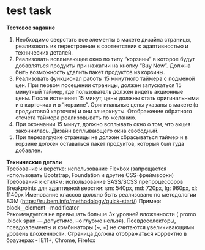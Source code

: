 # test task
<b>Тестовое задание</b>
1. Необходимо сверстать все элементы в макете дизайна страницы,
реализовать их перестроение в соответствии с адаптивностью и
технических деталей.
2. Реализовать всплывающее окно по типу “корзины” в которое будут
добавляться продукты при нажатии на кнопку “Buy Now”.
Должна быть возможность удалить пакет продуктов из корзины.
3. Реализовать функционал работы 15 минутного таймера с подменой цен.
При первом посещении страницы, должен запускаться 15 минутный таймер,
где пользователь должен видеть акционные цены.
После истечения 15 минут, цены должны стать оригинальными и в
карточках и в “корзине”. Оригинальные цены указаны в макете (в
продуктовой карточке) и они зачеркнуты. Отображение обратного отсчета
таймера реализовывать по желанию.
4. При окончании 15 минут, должно всплывать окно о том, что акция
закончилась.
Дизайн всплывающего окна свободный.
5. При перезагрузке страницы не должен сбрасываться таймер и в корзине
должен оставаться пакет продуктов, который был туда добавлен.

<b>Технические детали</b> <br>
Требование к верстке: использование Flexbox (запрещается использовать
Bootstrap, Foundation и другие CSS-фреймворки)<br>
Требования к стилям: использование SASS/SCSS препроцессоров<br>
Breakpoints для адаптивной верстки:
sm: 540px, md: 720px, lg: 960px, xl: 1140px
Именование классов должно быть реализовано по методологии БЭМ
(https://ru.bem.info/methodology/quick-start/)
Пример: block__element--modificator<br>
Рекомендуется не превышать больше 3х уровней вложенности (.promo .block
span — допустимо, но глубже нельзя). Псевдоселекторы, псевдоэлементы и
комбинаторы (~, +) не считаются увеличивающими уровень вложенности.
Страница должна отображаться корректно в браузерах - IE11+, Chrome, Firefox
